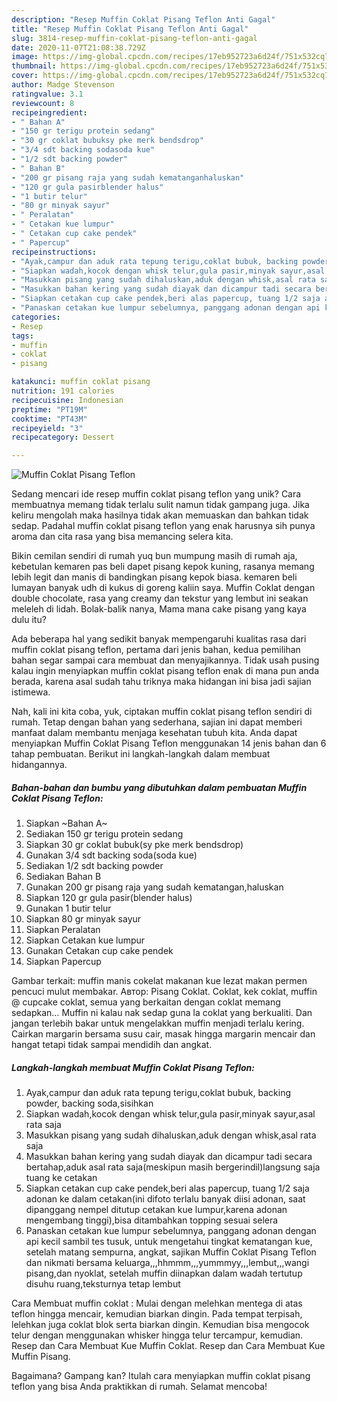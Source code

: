 ```yaml
---
description: "Resep Muffin Coklat Pisang Teflon Anti Gagal"
title: "Resep Muffin Coklat Pisang Teflon Anti Gagal"
slug: 3814-resep-muffin-coklat-pisang-teflon-anti-gagal
date: 2020-11-07T21:08:38.729Z
image: https://img-global.cpcdn.com/recipes/17eb952723a6d24f/751x532cq70/muffin-coklat-pisang-teflon-foto-resep-utama.jpg
thumbnail: https://img-global.cpcdn.com/recipes/17eb952723a6d24f/751x532cq70/muffin-coklat-pisang-teflon-foto-resep-utama.jpg
cover: https://img-global.cpcdn.com/recipes/17eb952723a6d24f/751x532cq70/muffin-coklat-pisang-teflon-foto-resep-utama.jpg
author: Madge Stevenson
ratingvalue: 3.1
reviewcount: 8
recipeingredient:
- " Bahan A"
- "150 gr terigu protein sedang"
- "30 gr coklat bubuksy pke merk bendsdrop"
- "3/4 sdt backing sodasoda kue"
- "1/2 sdt backing powder"
- " Bahan B"
- "200 gr pisang raja yang sudah kematanganhaluskan"
- "120 gr gula pasirblender halus"
- "1 butir telur"
- "80 gr minyak sayur"
- " Peralatan"
- " Cetakan kue lumpur"
- " Cetakan cup cake pendek"
- " Papercup"
recipeinstructions:
- "Ayak,campur dan aduk rata tepung terigu,coklat bubuk, backing powder, backing soda,sisihkan"
- "Siapkan wadah,kocok dengan whisk telur,gula pasir,minyak sayur,asal rata saja"
- "Masukkan pisang yang sudah dihaluskan,aduk dengan whisk,asal rata saja"
- "Masukkan bahan kering yang sudah diayak dan dicampur tadi secara bertahap,aduk asal rata saja(meskipun masih bergerindil)langsung saja tuang ke cetakan"
- "Siapkan cetakan cup cake pendek,beri alas papercup, tuang 1/2 saja adonan ke dalam cetakan(ini difoto terlalu banyak diisi adonan, saat dipanggang nempel ditutup cetakan kue lumpur,karena adonan mengembang tinggi),bisa ditambahkan topping sesuai selera"
- "Panaskan cetakan kue lumpur sebelumnya, panggang adonan dengan api kecil sambil tes tusuk, untuk mengetahui tingkat kematangan kue, setelah matang sempurna, angkat, sajikan Muffin Coklat Pisang Teflon dan nikmati bersama keluarga,,,hhmmm,,,yummmyy,,,lembut,,,wangi pisang,dan nyoklat, setelah muffin diinapkan dalam wadah tertutup disuhu ruang,teksturnya tetap lembut"
categories:
- Resep
tags:
- muffin
- coklat
- pisang

katakunci: muffin coklat pisang 
nutrition: 191 calories
recipecuisine: Indonesian
preptime: "PT19M"
cooktime: "PT43M"
recipeyield: "3"
recipecategory: Dessert

---
```



![Muffin Coklat Pisang Teflon](https://img-global.cpcdn.com/recipes/17eb952723a6d24f/751x532cq70/muffin-coklat-pisang-teflon-foto-resep-utama.jpg)

Sedang mencari ide resep muffin coklat pisang teflon yang unik? Cara membuatnya memang tidak terlalu sulit namun tidak gampang juga. Jika keliru mengolah maka hasilnya tidak akan memuaskan dan bahkan tidak sedap. Padahal muffin coklat pisang teflon yang enak harusnya sih punya aroma dan cita rasa yang bisa memancing selera kita.

Bikin cemilan sendiri di rumah yuq bun mumpung masih di rumah aja, kebetulan kemaren pas beli dapet pisang kepok kuning, rasanya memang lebih legit dan manis di bandingkan pisang kepok biasa. kemaren beli lumayan banyak udh di kukus di goreng kaliin saya. Muffin Coklat dengan double chocolate, rasa yang creamy dan tekstur yang lembut ini seakan meleleh di lidah. Bolak-balik nanya, Mama mana cake pisang yang kaya dulu itu?

Ada beberapa hal yang sedikit banyak mempengaruhi kualitas rasa dari muffin coklat pisang teflon, pertama dari jenis bahan, kedua pemilihan bahan segar sampai cara membuat dan menyajikannya. Tidak usah pusing kalau ingin menyiapkan muffin coklat pisang teflon enak di mana pun anda berada, karena asal sudah tahu triknya maka hidangan ini bisa jadi sajian istimewa.


Nah, kali ini kita coba, yuk, ciptakan muffin coklat pisang teflon sendiri di rumah. Tetap dengan bahan yang sederhana, sajian ini dapat memberi manfaat dalam membantu menjaga kesehatan tubuh kita. Anda dapat menyiapkan Muffin Coklat Pisang Teflon menggunakan 14 jenis bahan dan 6 tahap pembuatan. Berikut ini langkah-langkah dalam membuat hidangannya.

<!--inarticleads1-->

##### Bahan-bahan dan bumbu yang dibutuhkan dalam pembuatan Muffin Coklat Pisang Teflon:

1. Siapkan  ~Bahan A~
1. Sediakan 150 gr terigu protein sedang
1. Siapkan 30 gr coklat bubuk(sy pke merk bendsdrop)
1. Gunakan 3/4 sdt backing soda(soda kue)
1. Sediakan 1/2 sdt backing powder
1. Sediakan  Bahan B
1. Gunakan 200 gr pisang raja yang sudah kematangan,haluskan
1. Siapkan 120 gr gula pasir(blender halus)
1. Gunakan 1 butir telur
1. Siapkan 80 gr minyak sayur
1. Siapkan  Peralatan
1. Siapkan  Cetakan kue lumpur
1. Gunakan  Cetakan cup cake pendek
1. Siapkan  Papercup


Gambar terkait: muffin manis cokelat makanan kue lezat makan permen pencuci mulut membakar. Автор: Pisang Coklat. Coklat, kek coklat, muffin @ cupcake coklat, semua yang berkaitan dengan coklat memang sedapkan… Muffin ni kalau nak sedap guna la coklat yang berkualiti. Dan jangan terlebih bakar untuk mengelakkan muffin menjadi terlalu kering. Cairkan margarin bersama susu cair, masak hingga margarin mencair dan hangat tetapi tidak sampai mendidih dan angkat. 

<!--inarticleads2-->

##### Langkah-langkah membuat Muffin Coklat Pisang Teflon:

1. Ayak,campur dan aduk rata tepung terigu,coklat bubuk, backing powder, backing soda,sisihkan
1. Siapkan wadah,kocok dengan whisk telur,gula pasir,minyak sayur,asal rata saja
1. Masukkan pisang yang sudah dihaluskan,aduk dengan whisk,asal rata saja
1. Masukkan bahan kering yang sudah diayak dan dicampur tadi secara bertahap,aduk asal rata saja(meskipun masih bergerindil)langsung saja tuang ke cetakan
1. Siapkan cetakan cup cake pendek,beri alas papercup, tuang 1/2 saja adonan ke dalam cetakan(ini difoto terlalu banyak diisi adonan, saat dipanggang nempel ditutup cetakan kue lumpur,karena adonan mengembang tinggi),bisa ditambahkan topping sesuai selera
1. Panaskan cetakan kue lumpur sebelumnya, panggang adonan dengan api kecil sambil tes tusuk, untuk mengetahui tingkat kematangan kue, setelah matang sempurna, angkat, sajikan Muffin Coklat Pisang Teflon dan nikmati bersama keluarga,,,hhmmm,,,yummmyy,,,lembut,,,wangi pisang,dan nyoklat, setelah muffin diinapkan dalam wadah tertutup disuhu ruang,teksturnya tetap lembut


Cara Membuat muffin coklat : Mulai dengan melehkan mentega di atas teflon hingga mencair, kemudian biarkan dingin. Pada tempat terpisah, lelehkan juga coklat blok serta biarkan dingin. Kemudian bisa mengocok telur dengan menggunakan whisker hingga telur tercampur, kemudian. Resep dan Cara Membuat Kue Muffin Coklat. Resep dan Cara Membuat Kue Muffin Pisang. 

Bagaimana? Gampang kan? Itulah cara menyiapkan muffin coklat pisang teflon yang bisa Anda praktikkan di rumah. Selamat mencoba!
